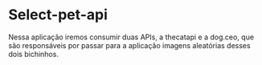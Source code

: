 # Select-pet-api
Nessa aplicação iremos consumir duas APIs, a thecatapi e a dog.ceo, que são responsáveis por passar para a aplicação imagens aleatórias desses dois bichinhos.
